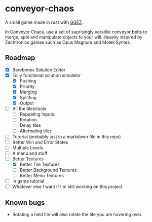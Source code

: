 # conveyor-chaos
A small game made in rust with [GGEZ](https://ggez.rs/).

In Conveyor Chaos, use a set of suprisingly versitile conveyor belts to merge, split and manipulate objects to your will. Heavily inspired by Zachtronics games such as Opus Magnum and Molek Syntez.

## Roadmap
- [X] Barebones Solution Editor
- [X] Fully functional solution simulator
  - [X] Pushing
  - [X] Priority
  - [X] Merging
  - [X] Splitting
  - [X] Output
- [ ] All the tiles/tools
  - [ ] Repeating Inputs
  - [ ] Rotation
  - [ ] Delay tiles
  - [ ] Alternating tiles
- [ ] Tutorial (probably just in a markdown file in this repo)
- [ ] Better Win and Error States
- [ ] Multiple Levels
- [ ] A menu and stuff
- [ ] Better Textures
  - [X] Better Tile Textures
  - [ ] Better Background Textures
  - [ ] Better Menu Textures
- [ ] In game tutorial
- [ ] Whatever else I want if I'm still working on this project

## Known bugs
 - Rotating a held tile will also rotate the tile you are hovering over.
